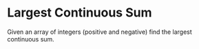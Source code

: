 # Largest Continuous Sum

Given an array of integers (positive and negative) find the largest continuous sum.
